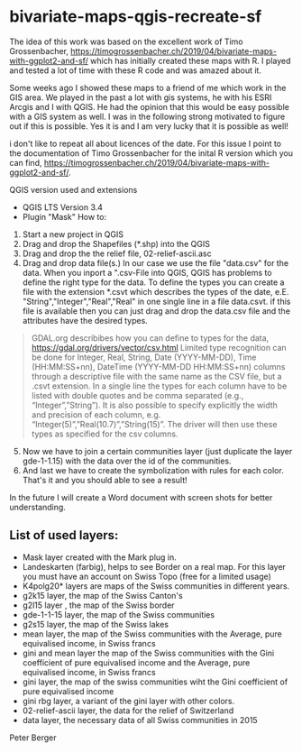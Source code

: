 
# bivariate-maps-qgis-recreate-sf
The idea of this work was based on the excellent work of Timo Grossenbacher, https://timogrossenbacher.ch/2019/04/bivariate-maps-with-ggplot2-and-sf/ which has initially created these maps with R. I played and tested a lot of time with these R code and was amazed about it. 

Some weeks ago I showed these maps to a friend of me which work in the GIS area. We played in the past a lot with gis systems, he with his ESRI Arcgis and I with QGIS. He had the opinion that this would be easy possible with a GIS system as well. I was in the following strong motivated to figure out if this is possible. Yes it is and I am very lucky that it is possible as well!

i don't like to repeat all about licences of the date. For this issue I point to the documentation of Timo Grossenbacher for the inital R version which you can find, https://timogrossenbacher.ch/2019/04/bivariate-maps-with-ggplot2-and-sf/.

QGIS version used and extensions
- QGIS LTS Version 3.4
- Plugin "Mask"
How to:
 1. Start a new project in QGIS
 2. Drag and drop the Shapefiles (*.shp) into the QGIS
 3. Drag and drop the the relief file, 02-relief-ascii.asc
 4. Drag and drop data file(s.) In our case we use the file "data.csv" for the data. When you inport a ".csv-File into QGIS, QGIS has problems to define the right type for the data. To define the types you can create a file with the extension *.csvt which describes the types of the date, e.E. "String","Integer","Real","Real" in one single line in a file data.csvt. if this file is available then you can just drag and drop the data.csv file and the attributes have the desired types. 

> GDAL.org describibes how you can define to types for the data,
>        https://gdal.org/drivers/vector/csv.html Limited type recognition
>        can be done for Integer, Real, String, Date (YYYY-MM-DD), Time
>        (HH:MM:SS+nn), DateTime (YYYY-MM-DD HH:MM:SS+nn) columns through
>        a descriptive file with the same name as the CSV file, but a
>        .csvt extension. In a single line the types for each column have
>        to be listed with double quotes and be comma separated (e.g.,
>        “Integer”,”String”). It is also possible to specify explicitly
>        the width and precision of each column, e.g.
>        “Integer(5)”,”Real(10.7)”,”String(15)”. The driver will then use
>        these types as specified for the csv columns.
 5. Now we have to join a certain communities layer (just duplicate the layer gde-1-1.15) with the data over the id of the communities.
 6. And last we have to create the symbolization with rules for each color.
That's it and you should able to see a result!

In the future I will create a Word document with screen shots for better understanding.

 ## List of used layers:
- Mask layer created with the Mark plug in. 
- Landeskarten (farbig), helps to see Border on a real map. For this layer you must have an account on Swiss Topo (free for a limited usage)
- K4polg20* layers are maps of the Swiss communities in different years.
- g2k15 layer, the map of the Swiss Canton's
- g2l15 layer , the map of the Swiss border
- gde-1-1-15 layer, the map of the Swiss communities
- g2s15 layer, the map of the Swiss lakes
- mean layer, the map of the Swiss communities with the Average, pure equivalised income, in Swiss francs
- gini and mean layer the map of the Swiss communities with the Gini coefficient of pure equivalised income and the Average, pure equivalised income, in Swiss francs
- gini layer, the map of the swiss communities wiht the Gini coefficient of pure equivalised income
- gini rbg layer, a variant of the gini layer with other colors.
- 02-relief-ascii layer, the data for the relief of Switzerland
- data layer, the necessary data of all Swiss communities in 2015

Peter Berger

